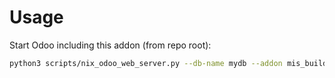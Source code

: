 # Usage

Start Odoo including this addon (from repo root):

```bash
python3 scripts/nix_odoo_web_server.py --db-name mydb --addon mis_builder
```
